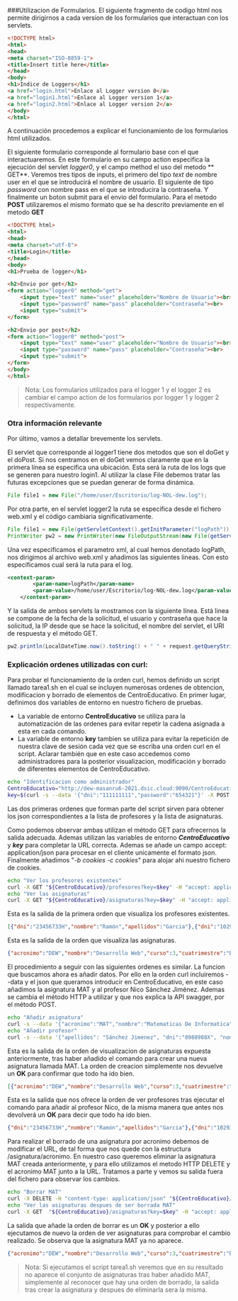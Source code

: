 ###Utilizacion de Formularios.
El siguiente fragmento de codigo html nos permite dirigirnos a cada version de los formularios que interactuan con los servlets.
```html
<!DOCTYPE html>
<html>
<head>
<meta charset="ISO-8859-1">
<title>Insert title here</title>
</head>
<body>
<h1>Indice de Loggers</h1>
<a href="login.html">Enlace al Logger version 0</a>
<a href="login1.html">Enlace al Logger version 1</a>
<a href="login2.html">Enlace al Logger version 2</a>
</body>
</html>
```
A continuación procedemos a explicar el funcionamiento de los formularios html utilizados.

El siguiente formulario corresponde  al formulario base con el que interactuaremos. En este formulario en su campo action especifica la ejecución del servlet *logger0*,  y el campo method el uso del metodo ** GET**.
Veremos tres tipos de inputs, el primero del tipo *text* de nombre user en el que se introducirá el nombre de usuario. El siguiente de tipo *password* con nombre pass en el que se introducira la contraseña. Y finalmente un boton submit para el envio del formulario.
Para el metodo **POST** utilizaremos el mismo formato que se ha descrito previamente en el metodo **GET**
```html
<!DOCTYPE html>
<html>
<head>
<meta charset="utf-8">
<title>Login</title>
</head>
<body>
<h1>Prueba de logger</h1>

<h2>Envio por get</h2>
<form action="logger0" method="get">
	<input type="text" name="user" placeholder="Nombre de Usuario"><br>
	<input type="password" name="pass" placeholder="Contraseña"><br>
	<input type="submit">
</form>

<h2>Envio por post</h2>
<form action="logger0" method="post">
	<input type="text" name="user" placeholder="Nombre de Usuario"><br>
	<input type="password" name="pass" placeholder="Contraseña"><br>
	<input type="submit">
</form>
</body>
</html>
```
>Nota: Los formularios utilizados para el logger 1 y el logger 2 es cambiar el campo action de los formularios por logger 1 y logger 2 respectivamente.

### Otra información relevante

Por último, vamos a detallar brevemente los servlets.

El servlet que corresponde al logger1 tiene dos metodos que son el doGet y el doPost. Si nos centramos en el doGet vemos claramente que en la primera línea se especifica una ubicación. Esta será la ruta de los logs que se generen para nuestro login1. Al utilizar la clase File debemos tratar las futuras excepciones que se puedan generar de forma dinámica.

```java
File file1 = new File("/home/user/Escritorio/log-NOL-dew.log");
```

Por otra parte, en el servlet logger2 la ruta se especifica desde el fichero web.xml y el código cambiaria significativamente.

```java
File file1 = new File(getServletContext().getInitParameter("logPath"));
PrintWriter pw2 = new PrintWriter(new FileOutputStream(new File(getServletContext().getInitParameter("logPath")),true));
```
Una vez especificamos el parametro xml, al cual hemos denotado logPath, nos dirigimos al archivo web.xml y añadimos las siguientes lineas. Con esto especificamos cual será la ruta para el log. 
```xml
<context-param>
        <param-name>logPath</param-name>
        <param-value>/home/user/Escritorio/log-NOL-dew.log</param-value>
    </context-param>
```

Y la salida de ambos servlets la mostramos con la siguiente línea. Está linea se compone de la fecha de la solicitud, el usuario y contraseña que hace la solicitud, la IP desde que se hace la solicitud, el nombre del servlet, el URI de respuesta y el método GET.

```java
pw2.println(LocalDateTime.now().toString() + " " + request.getQueryString() + " " + usuario + " "  + request.getRemoteAddr() + " " + getServletName() + " " + request.getRequestURI() + " " + request.getMethod());
```

### Explicación ordenes utilizadas con curl:
Para probar el funcionamiento de la orden curl, hemos definido un script llamado tarea1.sh en el cual se incluyen numerosas ordenes de obtencion, modificacion y borrado de elementos de CentroEducativo.
En primer lugar, definimos dos variables de entorno en nuestro fichero de pruebas.
- La variable de entorno **CentroEducativo** se utiliza para la automatización de las ordenes para evitar repetir la cadena asignada a esta en cada comando.
- La variable de entorno **key** tambien se utiliza para evitar la repetición de nuestra clave de sesión cada vez que se escriba una orden curl en el script.
Aclarar también que en este caso accedemos como administradores para la posterior visualizacion, modificación y borrado de diferentes elementos de CentroEducativo.

```bash
echo "Identificacion como administrador"
CentroEducativo="http://dew-masanru6-2021.dsic.cloud:9090/CentroEducativo"
key=$(curl -s --data '{"dni":"111111111","password":"654321"}' -X POST -H "content-type: application/json" ${CentroEducativo}/login -H "accept: */*" -c cookies -b cookies)
```
Las dos primeras ordenes que forman parte del script sirven para obtener los json correspondientes a la lista de profesores y la lista de asignaturas.



Como podemos observar ambas utilizan el método GET para ofrecernos la salida adecuada. Ademas utilizan las variables de entorno ***CentroEducativo*** y ***key***   para completar la URL correcta. Ademas se añade un campo accept: application/json para procesar en el cliente unicamente el formato json. Finalmente añadimos "*-b cookies -c cookies*" para alojar ahi nuestro fichero de cookies.
```bash
echo "Ver los profesores existentes"
curl -X GET "${CentroEducativo}/profesores?key=$key" -H "accept: application/json" -b cookies -c cookies
echo "Ver las asignaturas"
curl -X GET "${CentroEducativo}/asignaturas?key=$key" -H "accept: application/json" -b cookies -c cookies
```
Esta es la salida de la primera orden que visualiza los profesores existentes.
```json
[{"dni":"23456733H","nombre":"Ramón","apellidos":"Garcia"},{"dni":"10293756L","nombre":"Pedro","apellidos":"Valderas"},{"dni":"06374291A","nombre":"Manoli","apellidos":"ALbert"},{"dni":"65748923M","nombre":"Joan","apellidos":"Fons"}
```
Esta es la salida de la orden que visualiza las asignaturas.
```json
{"acronimo":"DEW","nombre":"Desarrollo Web","curso":3,"cuatrimestre":"B","creditos":4.5},{"acronimo":"IAP","nombre":"Integración de Aplicaciones","curso":4,"cuatrimestre":"A","creditos":4.5},{"acronimo":"DCU","nombre":"Desarrollo Centrado en el Usuario","curso":4,"cuatrimestre":"A","creditos":4.5}
```
El procedimiento a seguir con las siguientes ordenes es similar. La funcion que buscamos ahora es añadir datos. Por ello en la orden curl incluiremos --data y el json que queramos introducir en CentroEducativo, en este caso añadimos la asignatura MAT y al profesor Nico Sánchez Jiménez.  Ademas se cambia el método HTTP a utilizar y que nos explica la API swagger, por el método POST.

```bash
echo "Añadir asignatura"
curl -s --data '{"acronimo":"MAT","nombre":"Matematicas De Informatica","curso":4,"cuatrimestre":"A","creditos":4.5}' -X POST -H "content-type: application/json" "${CentroEducativo}/asignaturas?key=$key" -H "accept:*/*" -b cookies -c cookies
echo "Añadir profesor"
curl -s --data '{"apellidos": "Sánchez Jimenez", "dni":"8988988X", "nombre":"Nico", "password":"1234"}' -X POST -H "content-type: application/json" "${CentroEducativo}/profesores?key=$key" -H "accept:*/*" -b cookies -c cookies
```
Esta es la salida de la orden de visualizacion de asignaturas expuesta anteriormente, tras haber añadido el comando para crear una nueva asignatura llamada MAT. La orden de creacion simplemente nos devuelve un **OK** para confirmar que todo ha ido bien.
```json
[{"acronimo":"DEW","nombre":"Desarrollo Web","curso":3,"cuatrimestre":"B","creditos":4.5},{"acronimo":"IAP","nombre":"Integración de Aplicaciones","curso":4,"cuatrimestre":"A","creditos":4.5},{"acronimo":"DCU","nombre":"Desarrollo Centrado en el Usuario","curso":4,"cuatrimestre":"A","creditos":4.5},{"acronimo":"MAT","nombre":"Matematicas De Informatica","curso":4,"cuatrimestre":"A","creditos":4.5}
```
Esta es la salida que nos ofrece la orden de ver profesores tras ejecutar el comando para añadir al profesor Nico, de la misma manera que antes nos devolverá un **OK** para decir que todo ha ido bien.
```json
{"dni":"23456733H","nombre":"Ramón","apellidos":"Garcia"},{"dni":"10293756L","nombre":"Pedro","apellidos":"Valderas"},{"dni":"06374291A","nombre":"Manoli","apellidos":"ALbert"},{"dni":"65748923M","nombre":"Joan","apellidos":"Fons"},{"dni":"8988988X","nombre":"Nico","apellidos":"Sánchez Jimenez"}
```
Para realizar el borrado de una asignatura por acronimo debemos de modificar el URL, de tal forma que nos quede con la estructura /asignatura/acronimo. En nuestro caso queremos eliminar la asignatura MAT creada anteriormente, y para ello utilizamos el metodo HTTP DELETE y el acronimo MAT junto a la URL.
Tratamos a parte y vemos su salida fuera del fichero para observar los cambios.
```bash
echo "Borrar MAT"
curl -X DELETE -H "content-type: application/json" "${CentroEducativo}/asignaturas/MAT?key=$key" -H "accept: */*" -b cookies -c cookies
echo "Ver las asignaturas despues de ser borrada MAT"
curl -X GET  "${CentroEducativo}/asignaturas?key=$key" -H "accept: application/json" -b cookies -c cookies
```
La salida que añade la orden de borrar es un **OK** y posterior a ello ejecutamos de nuevo la orden de ver asignaturas para comprobar el cambio realizado. Se observa que la asignatura MAT ya no aparece.
```json
{"acronimo":"DEW","nombre":"Desarrollo Web","curso":3,"cuatrimestre":"B","creditos":4.5},{"acronimo":"IAP","nombre":"Integración de Aplicaciones","curso":4,"cuatrimestre":"A","creditos":4.5},{"acronimo":"DCU","nombre":"Desarrollo Centrado en el Usuario","curso":4,"cuatrimestre":"A","creditos":4.5}
```
> Nota: Si ejecutamos el script tarea1.sh veremos que en su resultado no aparece el conjunto de asignaturas tras haber añadido MAT, simplemente al reconocer que hay una orden de borrado, la salida tras crear la asignatura y despues de eliminarla sera la misma.
